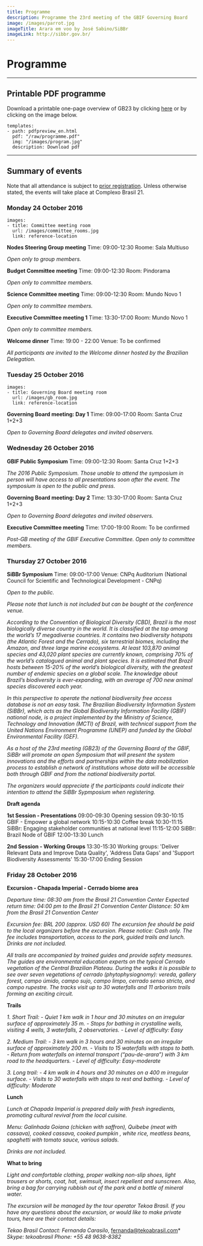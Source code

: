 ```yaml
---
title: Programme
description: Programme the 23rd meeting of the GBIF Governing Board 
image: /images/parrot.jpg
imageTitle: Arara em voo by José Sabino/SiBBr
imageLink: http://sibbr.gov.br/
---
```


# Programme

<!-- toc -->
<!-- tocstop -->

-----------------------

## Printable PDF programme

Download a printable one-page overview of GB23 by clicking [here](/raw/programme.pdf) or by clicking on the image below.

```styledYaml
templates:
- path: pdfpreview_en.html
  pdf: "/raw/programme.pdf"
  img: "/images/program.jpg"
  description: Download pdf
```
-----------------------

## Summary of events

Note that all attendance is subject to [prior registration](http://gb23.gbif.org/en/registration/).  Unless otherwise stated, the events will take place at Complexo Brasil 21. 

### Monday 24 October 2016

```styledYaml
images:
- title: Committee meeting room
  url: /images/committee_rooms.jpg
  link: reference-location
```

**Nodes Steering Group meeting** 
Time: 09:00-12:30
Roome: Sala Multiuso

*Open only to group members.* 

**Budget Committee meeting**
Time: 09:00-12:30
Room: Pindorama

*Open only to committee members.* 

**Science Committee meeting**
Time: 09:00-12:30
Room: Mundo Novo 1

*Open only to committee members.* 

**Executive Committee meeting 1**
Time: 13:30-17:00
Room: Mundo Novo 1

*Open only to committee members.* 

**Welcome dinner**
Time: 19:00 - 22:00
Venue: To be confirmed

*All participants are invited to the Welcome dinner hosted by the Brazilian Delegation.*

### Tuesday 25 October 2016

```styledYaml
images:
- title: Governing Board meeting room
  url: /images/gb_room.jpg
  link: reference-location
```

**Governing Board meeting: Day 1**
Time: 09:00-17:00
Room: Santa Cruz 1+2+3

*Open to Governing Board delegates and invited observers.*

### Wednesday 26 October 2016

**GBIF Public Symposium**
Time: 09:00-12:30
Room: Santa Cruz 1+2+3

*The 2016 Public Symposium. Those unable to attend the symposium in person will have access to all presentations soon after the event. The symposium is open to the public and press.*  

**Governing Board meeting: Day 2**
Time: 13:30-17:00
Room: Santa Cruz 1+2+3

*Open to Governing Board delegates and invited observers.*

**Executive Committee meeting**
Time: 17:00-19:00
Room: To be confirmed

*Post-GB meeting of the GBIF Executive Committee. Open only to committee members.* 

### Thursday 27 October 2016

**SiBBr Symposium**
Time: 09:00-17:00
Venue: CNPq Auditorium (National Council for Scientific and Technological Development - CNPq)

*Open to the public.*

*Please note that lunch is not included but can be bought at the conference venue.*

*According to the Convention of Biological Diversity (CBD), Brazil is the most biologically diverse country in the world. It is classified at the top among the world’s 17 megadiverse countries. It contains two biodiversity hotspots (the Atlantic Forest and the Cerrado), six terrestrial biomes, including the Amazon, and three large marine ecosystems. At least 103,870 animal species and 43,020 plant species are currently known, comprising 70% of the world’s catalogued animal and plant species. It is estimated that Brazil hosts between 15-20% of the world’s biological diversity, with the greatest number of endemic species on a global scale. The knowledge about Brazil’s biodiversity is ever-expanding, with an average of 700 new animal species discovered each year.*

*In this perspective to operate the national biodiversity free access database is not an easy task. The Brazilian Biodiversity Information System (SiBBr), which acts as the Global Biodiversity Information Facility (GBIF) national node, is a project implemented by the Ministry of Science, Technology and Innovation (MCTI) of Brazil, with technical support from the United Nations Environment Programme (UNEP) and funded by the Global Environmental Facility (GEF).*

*As a host of the 23rd meeting (GB23) of the Governing Board of the GBIF, SiBBr will promote an open Symposium that will present the system innovations and the efforts and partnerships within the data mobilization process to establish a network of institutions whose data will be accessible both through GBIF and from the national biodiversity portal.*

*The organizers would appreciate if the participants could indicate their intention to attend the SiBBr Sypmposium when registering.*

__Draft agenda__

__1st Session - Presentations__
09:00-09:30  Opening session
09:30-10:15  GBIF - Empower a global network
10:15-10:30  Coffee break
10:30-11:15  SiBBr: Engaging stakeholder communities at national level
11:15-12:00  SiBBr: Brazil Node of GBIF
12:00-13:30  Lunch

__2nd Session - Working Groups__
13:30-15:30  Working groups: 'Deliver Relevant Data and Improve Data Quality', 'Address Data Gaps' and 'Support Biodiversity Assessments'
15:30-17:00  Ending Session

### Friday 28 October 2016

**Excursion - Chapada Imperial - Cerrado biome area**

*Departure time: 08:30 am from the Brasil 21 Convention Center*
*Expected return time: 04:00 pm to the Brasil 21 Convention Center*
*Distance: 50 km from the Brasil 21 Convention Center*

*Excursion fee: BRL 200 (approx. USD 60)*
*The excursion fee should be paid to the local organizers before the excursion. Please notice: Cash only.*
*The fee includes transportation, access to the park, guided trails and lunch. Drinks are not included.*

*All trails are accompanied by trained guides and provide safety measures. The guides are environmental education experts on the typical Cerrado vegetation of the Central Brazilian Plateau. During the walks it is possible to see over seven vegetations of cerrado (phytophysiognomy): vereda, gallery forest, campo úmido, campo sujo, campo limpo, cerrado senso stricto, and campo rupestre. The tracks visit up to 30 waterfalls and 11 arborism trails forming an exciting circuit.*

__Trails__

*1. Short Trail:*
*- Quiet 1 km walk in 1 hour and 30 minutes on an irregular surface of approximately 35 m.*
*- Stops for bathing in crystalline wells, visiting 4 wells, 3 waterfalls, 2 observatories.*
*- Level of difficulty: Easy*

*2. Medium Trail:*
*- 3 km walk in 3 hours and 30 minutes on an irregular surface of approximately 200 m.*
*- Visits to 15 waterfalls with stops to bath.*
*- Return from waterfalls on internal transport (“pau-de-arara”) with 3 km road to the headquarters.*
*- Level of difficulty: Easy-moderate*

*3. Long trail:*
*- 4 km walk in 4 hours and 30 minutes on a 400 m irregular surface.*
*- Visits to 30 waterfalls with stops to rest and bathing.*
*- Level of difficulty: Moderate*


__Lunch__

*Lunch at Chapada Imperial is prepared daily with fresh ingredients, promoting cultural revival from the local cuisine.* 

*Menu: Galinhada Goiana (chicken with saffron), Quibebe  (meat with cassava), cooked cassava, cooked pumpkin , white rice, meatless beans, spaghetti with tomato sauce, various salads.*

*Drinks are not included.*

__What to bring__

*Light and comfortable clothing, proper walking non-slip shoes, light trousers or shorts, coat, hat, swimsuit, insect repellent and sunscreen. Also, bring a bag for carrying rubbish out of the park and a bottle of mineral water.*

*The excursion will be managed by the tour operator Tekoa Brasil. If you have any questions about the excursion, or would like to make private tours, here are their contact details:*

*Tekao Brasil*
*Contact: Fernanda Carasilo*, <a href="mailto:fernanda@tekoabrasil.com">fernanda@tekoabrasil.com</a>*
*Skype: tekoabrasil*
*Phone: +55 48 9638-8382*


